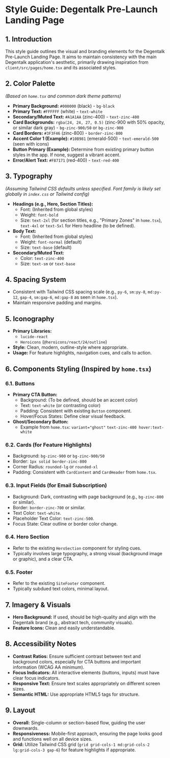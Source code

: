 # Style Guide: Degentalk Pre-Launch Landing Page

## 1. Introduction
This style guide outlines the visual and branding elements for the Degentalk Pre-Launch Landing Page. It aims to maintain consistency with the main Degentalk application's aesthetic, primarily drawing inspiration from `client/src/pages/home.tsx` and its associated styles.

## 2. Color Palette
*(Based on `home.tsx` and common dark theme patterns)*

- **Primary Background:** `#000000` (black) - `bg-black`
- **Primary Text:** `#FFFFFF` (white) - `text-white`
- **Secondary/Muted Text:** `#A1A1AA` (zinc-400) - `text-zinc-400`
- **Card Backgrounds:** `rgba(24, 24, 27, 0.5)` (zinc-900 with 50% opacity, or similar dark gray) - `bg-zinc-900/50` or `bg-zinc-900`
- **Card Borders:** `#3F3F46` (zinc-800) - `border-zinc-800`
- **Accent Color 1 (Example):** `#10B981` (emerald-500) - `text-emerald-500` (seen with icons)
- **Button Primary (Example):** Determine from existing primary button styles in the app. If none, suggest a vibrant accent.
- **Error/Alert Text:** `#F87171` (red-400) - `text-red-400`

## 3. Typography
*(Assuming Tailwind CSS defaults unless specified. Font family is likely set globally in `index.css` or Tailwind config)*

- **Headings (e.g., Hero, Section Titles):**
    - Font: (Inherited from global styles)
    - Weight: `font-bold`
    - Size: `text-2xl` (for section titles, e.g., "Primary Zones" in `home.tsx`), `text-4xl` or `text-5xl` for Hero headline (to be defined).
- **Body Text:**
    - Font: (Inherited from global styles)
    - Weight: `font-normal` (default)
    - Size: `text-base` (default)
- **Secondary/Muted Text:**
    - Color: `text-zinc-400`
    - Size: `text-sm` or `text-base`

## 4. Spacing System
- Consistent with Tailwind CSS spacing scale (e.g., `py-6`, `sm:py-8`, `md:py-12`, `gap-4`, `sm:gap-6`, `md:gap-8` as seen in `home.tsx`).
- Maintain responsive padding and margins.

## 5. Iconography
- **Primary Libraries:**
    - `lucide-react`
    - `Heroicons` (`@heroicons/react/24/outline`)
- **Style:** Clean, modern, outline-style where appropriate.
- **Usage:** For feature highlights, navigation cues, and calls to action.

## 6. Components Styling (Inspired by `home.tsx`)

### 6.1. Buttons
- **Primary CTA Button:**
    - Background: (To be defined, should be an accent color)
    - Text: `text-white` (or contrasting color)
    - Padding: Consistent with existing `Button` component.
    - Hover/Focus States: Define clear visual feedback.
- **Ghost/Secondary Button:**
    - Example from `home.tsx`: `variant="ghost"` `text-zinc-400 hover:text-white`

### 6.2. Cards (for Feature Highlights)
- Background: `bg-zinc-900` or `bg-zinc-900/50`
- Border: `1px solid border-zinc-800`
- Corner Radius: `rounded-lg` or `rounded-xl`
- Padding: Consistent with `CardContent` and `CardHeader` from `home.tsx`.

### 6.3. Input Fields (for Email Subscription)
- Background: Dark, contrasting with page background (e.g., `bg-zinc-800` or similar).
- Border: `border-zinc-700` or similar.
- Text Color: `text-white`.
- Placeholder Text Color: `text-zinc-500`.
- Focus State: Clear outline or border color change.

### 6.4. Hero Section
- Refer to the existing `HeroSection` component for styling cues.
- Typically involves large typography, a strong visual (background image or graphic), and a clear CTA.

### 6.5. Footer
- Refer to the existing `SiteFooter` component.
- Typically subdued text colors, minimal layout.

## 7. Imagery & Visuals
- **Hero Background:** If used, should be high-quality and align with the Degentalk brand (e.g., abstract tech, community visuals).
- **Feature Icons:** Clean and easily understandable.

## 8. Accessibility Notes
- **Contrast Ratios:** Ensure sufficient contrast between text and background colors, especially for CTA buttons and important information (WCAG AA minimum).
- **Focus Indicators:** All interactive elements (buttons, inputs) must have clear focus indicators.
- **Responsive Text:** Ensure text scales appropriately on different screen sizes.
- **Semantic HTML:** Use appropriate HTML5 tags for structure.

## 9. Layout
- **Overall:** Single-column or section-based flow, guiding the user downwards.
- **Responsiveness:** Mobile-first approach, ensuring the page looks good and functions well on all device sizes.
- **Grid:** Utilize Tailwind CSS grid (`grid grid-cols-1 md:grid-cols-2 lg:grid-cols-3 gap-6`) for feature highlights if appropriate.
